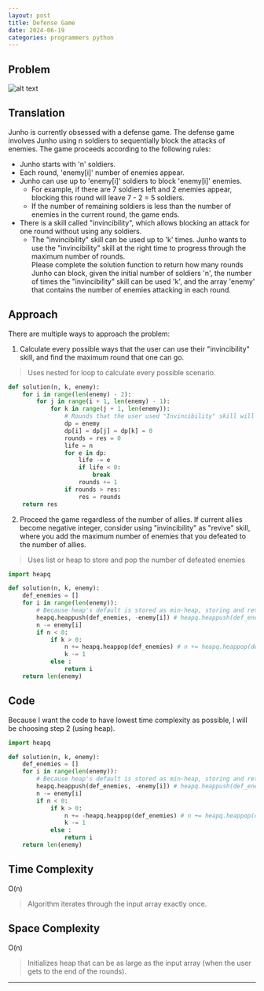 ```yaml
---
layout: post
title: Defense Game
date: 2024-06-19
categories: programmers python
---
```


## Problem
![alt text](/blog/public/img/DefenseGame.png)

## Translation
Junho is currently obsessed with a defense game. The defense game involves Junho using n soldiers to sequentially block the attacks of enemies. The game proceeds according to the following rules:

- Junho starts with 'n' soldiers.
- Each round, 'enemy[i]' number of enemies appear.
- Junho can use up to 'enemy[i]' soldiers to block 'enemy[i]' enemies.
    - For example, if there are 7 soldiers left and 2 enemies appear, blocking this round will leave 7 - 2 = 5 soldiers.
    - If the number of remaining soldiers is less than the number of enemies in the current round, the game ends.
- There is a skill called "invincibility", which allows blocking an attack for one round without using any soldiers.
    - The "invincibility" skill can be used up to 'k' times.
Junho wants to use the "invincibility" skill at the right time to progress through the maximum number of rounds.<br>
Please complete the solution function to return how many rounds Junho can block, given the initial number of soldiers 'n', the number of times the "invincibility" skill can be used 'k', and the array 'enemy' that contains the number of enemies attacking in each round.

## Approach
There are multiple ways to approach the problem:<br>

1. Calculate every possible ways that the user can use their "invincibility" skill, and find the maximum round that one can go.
> Uses nested for loop to calculate every possible scenario.

```python
def solution(n, k, enemy):
    for i in range(len(enemy) - 2):
        for j in range(i + 1, len(enemy) - 1):
            for k in range(j + 1, len(enemy)):
                # Rounds that the user used "Invincibility" skill will turn the number of enemies to 0
                dp = enemy
                dp[i] = dp[j] = dp[k] = 0
                rounds = res = 0
                life = n
                for e in dp:
                    life -= e
                    if life < 0:
                        break
                    rounds += 1
                if rounds > res:
                    res = rounds
    return res
```

2. Proceed the game regardless of the number of allies. If current allies become negative integer, consider using "invincibility" as "revive" skill, where you add the maximum number of enemies that you defeated to the number of allies.
> Uses list or heap to store and pop the number of defeated enemies

```python
import heapq

def solution(n, k, enemy):
    def_enemies = []
    for i in range(len(enemy)):
        # Because heap's default is stored as min-heap, storing and returning the integer as negative will find the max
        heapq.heappush(def_enemies, -enemy[i]) # heapq.heappush(def_enemies, (-enemy[i], enemy[i]))
        n -= enemy[i]
        if n < 0:
            if k > 0:
                n += heapq.heappop(def_enemies) # n += heapq.heappop(def_enemies)[1]
                k -= 1
            else :
                return i
    return len(enemy)
```

## Code
Because I want the code to have lowest time complexity as possible, I will be choosing step 2 (using heap).

```python
import heapq

def solution(n, k, enemy):
    def_enemies = []
    for i in range(len(enemy)):
        # Because heap's default is stored as min-heap, storing and returning the integer as negative will find the max
        heapq.heappush(def_enemies, -enemy[i]) # heapq.heappush(def_enemies, (-enemy[i], enemy[i]))
        n -= enemy[i]
        if n < 0:
            if k > 0:
                n += -heapq.heappop(def_enemies) # n += heapq.heappop(def_enemies)[1]
                k -= 1
            else :
                return i
    return len(enemy)
```

## Time Complexity
O(n)
> Algorithm iterates through the input array exactly once.
## Space Complexity
O(n)
> Initializes heap that can be as large as the input array (when the user gets to the end of the rounds).

---